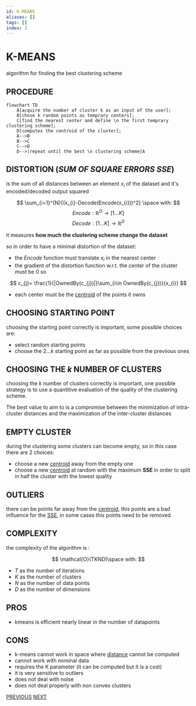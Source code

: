 ```yaml
---
id: K-MEANS
aliases: []
tags: []
index: 3
---
```


# K-MEANS

algorithm for finding the best clustering scheme

## PROCEDURE

```mermaid
flowchart TD
	A[acquire the number of cluster k as an input of the user];
	B[chose k random points as temprary centers];
	C[find the nearest center and define \n the first temprary clustering scheme];
	D[computes the centroid of the cluster];
	A-->B
	B-->C
	C-->D
	D-->|repeat until the best \n clustering scheme|A

```

## DISTORTION (*SUM OF SQUARE ERRORS SSE*)

is the sum of all distances between an element $x_{i}$ of the dataset and it's encoded/decoded output squared

$$
\sum_{i=1}^{N}{(x_{i}-Decode(Encode(x_{i}))^2} \space with:
$$
$$
Encode: \mathbb{R}^{D}\to [1 ... K]
$$
$$
Decode: [1 ... K]\to \mathbb{R}^{D}
$$

it measures **how much the clustering scheme change the dataset**

so in order to have a minimal distortion of the dataset:

- the $Encode$ function must translate $x_{i}$ in the nearest center
- the gradient of the distortion function w.r.t. the center of the cluster must be $0$ so

$$
c_{j}= \frac{1}{|OwnedBy(c_{j})|}\sum_{i\in OwnedBy(c_{j})}{x_{i}}
$$

- each center must be the [centroid](CLUSTERING.md#CENTROID) of the points it owns


## CHOOSING STARTING POINT

choosing the starting point correctly is important, some possible choices are:

- select random starting points
- choose the $2...k$ starting point as far as possible from the previious ones

## CHOOSING THE $k$ NUMBER OF CLUSTERS

choosing the $k$ number of clusters correctly is important, one possible strategy is to use a quantitive evaluation of the quality of the clustering scheme.

The best value to aim to is a compromise between the minimization of intra-cluster distances and the maximization of the inter-cluster distances

## EMPTY CLUSTER

during the clustering some clusters can become empty, so in this case there are 2 choices:

- choose a new [centroid](CLUSTERING.md#CENTROID)  away from the empty one
- choose a new [centroid](CLUSTERING.md#CENTROID) at random with the maximum **SSE** in order to split in half the cluster with the lowest quality


## OUTLIERS

there can be points far away from the  [centroid](CLUSTERING.md#CENTROID), this points are a bad influence for the [SSE](#DISTORTION_(*SUM_OF_SQUARE_ERRORS_SSE*)), in some cases this points need to be removed
## COMPLEXITY

the complexity of the algorithm is :

$$
\mathcal{O}(TKND)\space with:
$$

- $T$  as the number of iterations
- $K$  as the number of clusters
- $N$  as the number of data points
- $D$  as the number of dimensions



## PROS

- kmeans is efficient nearly linear in the number of datapoints

## CONS

- k-means cannot work in space where [distance](DISTANCES.md) cannot be computed
- cannot work with nominal data
- requires the K parameter (it can be computed but it is a cost)
- it is very sensitive to outliers
- does not deal with noise
- does not deal properly with non convex clusters

[PREVIOUS](CLUSTERING_SCHEME_EVALUATION.md) [NEXT](HIERARCHICAL_CLUSTERING.md)

